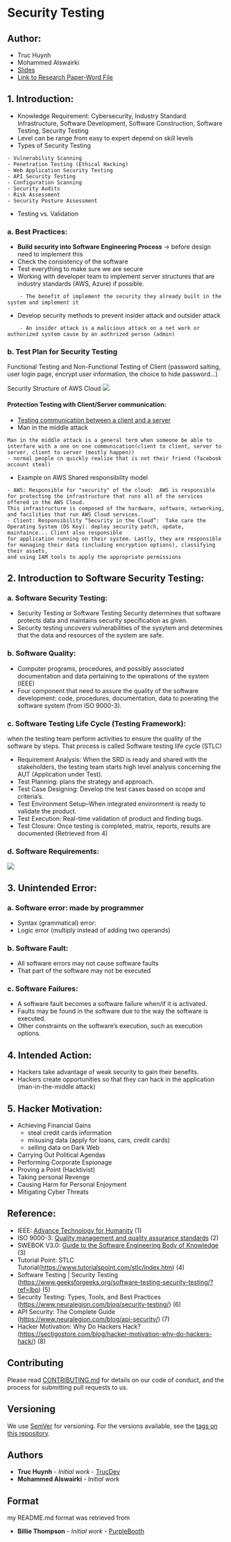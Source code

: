 # Security Testing

## Author:

- Truc Huynh
- Mohammed Alswairki
- [Slides](https://jackyhuynh.github.io/security-testing-using-python/#(1))
- [Link to Research Paper-Word File](https://ind657-my.sharepoint.com/:w:/g/personal/huyntl02_pfw_edu/EQN8BBVpArtJpFz7w7sitX8BgIsX_k5Xa7PHpZnGsbdeZA?e=f8lsQA)

## 1. Introduction:

- Knowledge Requirement: Cybersecurity, Industry Standard Infrastructure, Software Development, Software Construction, Software Testing, Security Testing
- Level can be range from easy to expert depend on skill levels
- Types of Security Testing

```
- Vulnerability Scanning
- Penetration Testing (Ethical Hacking)
- Web Application Security Testing
- API Security Testing
- Configuration Scanning
- Security Audits
- Risk Assessment
- Security Posture Assessment
```

- Testing vs. Validation

### a. Best Practices:

- <b>Build security into Software Engineering Process</b> -> before design need to
implement this
- Check the consistency of the software
- Test everything to make sure we are secure
- Working with developer team to implement server structures that are industry standards (AWS, Azure) if possible.

```
	- The benefit of implement the security they already built in the system and implement it
```

- Develop security methods to prevent insider attack and outsider attack

```
	- An insider attack is a malicious attack on a net work or authorized system cause by an authrized person (admin)
```

### b. Test Plan for Security Testing

Functional Testing and Non-Functional Testing of Client (password salting, user login page, encrypt user information, the choice to hide password...)

Security Structure of AWS Cloud
<img src="images/aws-shared-security.JPG">

#### Protection Testing with Client/Server communication:
- [Testing communication between a client and a server](https://www.ibm.com/docs/en/ibm-mq/7.5?topic=installation-testing-communication-between-client-server)
- Man in the middle attack
```
Man in the middle attack is a general term when someone be able to interfare with a one on one communication(client to client, server to server, client to server (mostly happen))
- normal people cn quickly realize that is not their friend (facebook account steal)
```
- Example on AWS Shared responsibility model
```
- AWS: Responsible for "security" of the cloud:  AWS is responsible for protecting the infrastructure that runs all of the services offered in the AWS Cloud. 
This infrastructure is composed of the hardware, software, networking, and facilities that run AWS Cloud services.
- Client: Responsibility “Security in the Cloud”:  Take care the Operating System (OS Key): deploy security patch, update, maintaince... Client also responsible 
for application running on their system. Lastly, they are responsible for managing their data (including encryption options), classifying their assets, 
and using IAM tools to apply the appropriate permissions
```


## 2. Introduction to Software Security Testing:
### a. Software Security Testing:

- Security Testing or Software Testing Security determines that software protects data and maintains security specification as given.
- Security testing uncovers vulnerabilities of the sysytem and determines that the data and resources of the system are safe.

### b. Software Quality:

- Computer programs, procedures, and possibly associated documentation and data pertaining to the operations of the system (IEEE)
- Four component that need to assure the quality of the software development: code, procedures, documentation, data to poerating the software system (from ISO 9000-3).

### c. Software Testing Life Cycle (Testing Framework):

when the testing team perform activities to ensure the quality of the software by steps. That process is called Software testing life cycle (STLC)
- Requirement Analysis: When the SRD is ready and shared with the stakeholders, the testing team starts high level analysis concerning the AUT (Application under Test).
- Test Planning: plans the strategy and approach.
- Test Case Designing: Develop the test cases based on scope and criteria’s.
- Test Environment Setup–When integrated environment is ready to validate the product.
- Test Execution: Real-time validation of product and finding bugs.
- Test Closure: Once testing is completed, matrix, reports, results are documented
(Retrieved from 4)

### d. Software Requirements:

<img src="images/software-requirements.JPG">


## 3. Unintended Error:
### a. Software error: made by programmer
- Syntax (grammatical) error:
- Logic error (multiply instead of adding two operands)

### b. Software Fault:
- All software errors may not cause software faults
- That part of the software may not be executed

### c. Software Failures:
- A software fault becomes a software failure when/if it is activated.
- Faults may be found in the software due to the way the software is executed.
- Other constraints on the software’s execution, such as execution options.

## 4. Intended Action:
- Hackers take advantage of weak security to gain their benefits.
- Hackers create opportunities so that they can hack in the application (man-in-the-middle attack)

## 5. Hacker Motivation:
- Achieving Financial Gains
  - steal credit cards information
  - misusing data (apply for loans, cars, credit cards)
  - selling data on Dark Web
- Carrying Out Political Agendas
- Performing Corporate Espionage
- Proving a Point (Hacktivist)
- Taking personal Revenge
- Causing Harm for Personal Enjoyment
- Mitigating Cyber Threats

## Reference:
- IEEE: [Advance Technology for Humanity](https://www.ieee.org/) (1)
- ISO 9000-3: [Quality management and quality assurance standards](https://www.iso.org/standard/26364.html) (2)
- SWEBOK V3.0: [Guide to the Software Engineering Body of Knowledge](https://ieeecs-media.computer.org/media/education/swebok/swebok-v3.pdf) (3)
- Tutorial Point: STLC Tutorial(https://www.tutorialspoint.com/stlc/index.htm) (4)
- Software Testing | Security Testing (https://www.geeksforgeeks.org/software-testing-security-testing/?ref=lbp) (5)
- Security Testing: Types, Tools, and Best Practices (https://www.neuralegion.com/blog/security-testing/) (6)
- API Security: The Complete Guide (https://www.neuralegion.com/blog/api-security/) (7)
- Hacker Motivation: Why Do Hackers Hack? (https://sectigostore.com/blog/hacker-motivation-why-do-hackers-hack/) (8)

## Contributing
Please read [CONTRIBUTING.md](CONTRIBUTING.md) for details on our code of conduct, and the process for submitting pull requests to us.
## Versioning
We use [SemVer](http://semver.org/) for versioning. For the versions available, see the [tags on this repository]().
## Authors
* **Truc Huynh** - *Initial work* - [TrucDev](https://github.com/jackyhuynh)
* **Mohammed Alswairki** - *Initial work*
## Format
my README.md format was retrieved from
* **Billie Thompson** - *Initial work* - [PurpleBooth](https://github.com/PurpleBooth)

